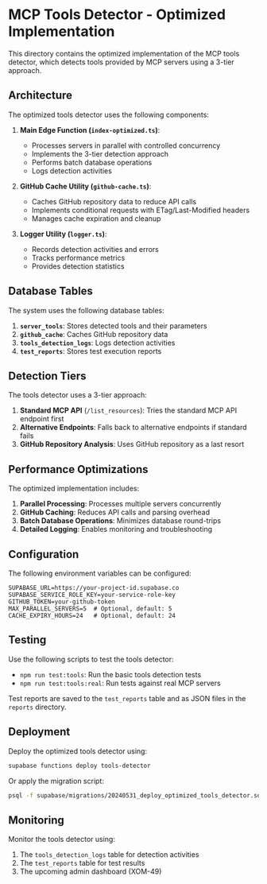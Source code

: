 # MCP Tools Detector - Optimized Implementation

This directory contains the optimized implementation of the MCP tools detector, which detects tools provided by MCP servers using a 3-tier approach.

## Architecture

The optimized tools detector uses the following components:

1. **Main Edge Function (`index-optimized.ts`)**: 
   - Processes servers in parallel with controlled concurrency
   - Implements the 3-tier detection approach
   - Performs batch database operations
   - Logs detection activities

2. **GitHub Cache Utility (`github-cache.ts`)**:
   - Caches GitHub repository data to reduce API calls
   - Implements conditional requests with ETag/Last-Modified headers
   - Manages cache expiration and cleanup

3. **Logger Utility (`logger.ts`)**:
   - Records detection activities and errors
   - Tracks performance metrics
   - Provides detection statistics

## Database Tables

The system uses the following database tables:

1. **`server_tools`**: Stores detected tools and their parameters
2. **`github_cache`**: Caches GitHub repository data
3. **`tools_detection_logs`**: Logs detection activities
4. **`test_reports`**: Stores test execution reports

## Detection Tiers

The tools detector uses a 3-tier approach:

1. **Standard MCP API** (`/list_resources`): Tries the standard MCP API endpoint first
2. **Alternative Endpoints**: Falls back to alternative endpoints if standard fails
3. **GitHub Repository Analysis**: Uses GitHub repository as a last resort

## Performance Optimizations

The optimized implementation includes:

1. **Parallel Processing**: Processes multiple servers concurrently
2. **GitHub Caching**: Reduces API calls and parsing overhead
3. **Batch Database Operations**: Minimizes database round-trips
4. **Detailed Logging**: Enables monitoring and troubleshooting

## Configuration

The following environment variables can be configured:

```
SUPABASE_URL=https://your-project-id.supabase.co
SUPABASE_SERVICE_ROLE_KEY=your-service-role-key
GITHUB_TOKEN=your-github-token
MAX_PARALLEL_SERVERS=5  # Optional, default: 5
CACHE_EXPIRY_HOURS=24   # Optional, default: 24
```

## Testing

Use the following scripts to test the tools detector:

- `npm run test:tools`: Run the basic tools detection tests
- `npm run test:tools:real`: Run tests against real MCP servers

Test reports are saved to the `test_reports` table and as JSON files in the `reports` directory.

## Deployment

Deploy the optimized tools detector using:

```bash
supabase functions deploy tools-detector
```

Or apply the migration script:

```bash
psql -f supabase/migrations/20240531_deploy_optimized_tools_detector.sql
```

## Monitoring

Monitor the tools detector using:

1. The `tools_detection_logs` table for detection activities
2. The `test_reports` table for test results
3. The upcoming admin dashboard (XOM-49)
